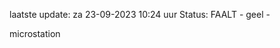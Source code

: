 laatste update: 
za 23-09-2023 10:24   uur 
Status: FAALT - geel - 
<div class="service Y">microstation</div>